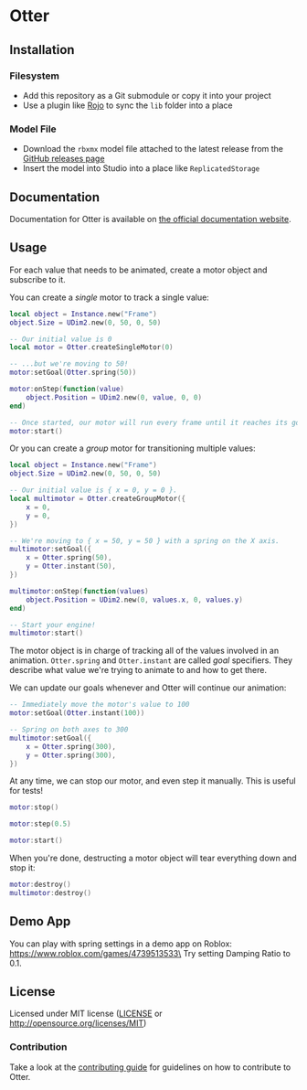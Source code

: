 # Otter


## Installation

### Filesystem

- Add this repository as a Git submodule or copy it into your project
- Use a plugin like [Rojo](https://github.com/LPGhatguy/rojo) to sync the `lib` folder into a place

### Model File

- Download the `rbxmx` model file attached to the latest release from the [GitHub releases page](https://github.com/Roblox/otter/releases)
- Insert the model into Studio into a place like `ReplicatedStorage`

## Documentation

Documentation for Otter is available on [the official documentation website](https://roblox.github.io/otter).

## Usage

For each value that needs to be animated, create a motor object and subscribe to it.

You can create a _single_ motor to track a single value:

```lua
local object = Instance.new("Frame")
object.Size = UDim2.new(0, 50, 0, 50)

-- Our initial value is 0
local motor = Otter.createSingleMotor(0)

-- ...but we're moving to 50!
motor:setGoal(Otter.spring(50))

motor:onStep(function(value)
	object.Position = UDim2.new(0, value, 0, 0)
end)

-- Once started, our motor will run every frame until it reaches its goal.
motor:start()
```

Or you can create a _group_ motor for transitioning multiple values:

```lua
local object = Instance.new("Frame")
object.Size = UDim2.new(0, 50, 0, 50)

-- Our initial value is { x = 0, y = 0 }.
local multimotor = Otter.createGroupMotor({
	x = 0,
	y = 0,
})

-- We're moving to { x = 50, y = 50 } with a spring on the X axis.
multimotor:setGoal({
	x = Otter.spring(50),
	y = Otter.instant(50),
})

multimotor:onStep(function(values)
	object.Position = UDim2.new(0, values.x, 0, values.y)
end)

-- Start your engine!
multimotor:start()
```

The motor object is in charge of tracking all of the values involved in an animation. `Otter.spring` and `Otter.instant` are called _goal_ specifiers. They describe what value we're trying to animate to and how to get there.

We can update our goals whenever and Otter will continue our animation:

```lua
-- Immediately move the motor's value to 100
motor:setGoal(Otter.instant(100))

-- Spring on both axes to 300
multimotor:setGoal({
	x = Otter.spring(300),
	y = Otter.spring(300),
})
```

At any time, we can stop our motor, and even step it manually. This is useful for tests!

```lua
motor:stop()

motor:step(0.5)

motor:start()
```

When you're done, destructing a motor object will tear everything down and stop it:

```lua
motor:destroy()
multimotor:destroy()
```

## Demo App

You can play with spring settings in a demo app on Roblox: https://www.roblox.com/games/4739513533\
Try setting Damping Ratio to 0.1.

## License

Licensed under MIT license ([LICENSE](LICENSE) or http://opensource.org/licenses/MIT)

### Contribution

Take a look at the [contributing guide](CONTRIBUTING.md) for guidelines on how to contribute to Otter.
